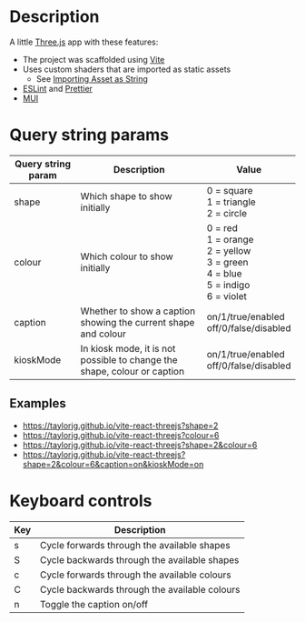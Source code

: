 # Description

A little [Three.js](https://threejs.org/) app with these features:

* The project was scaffolded using [Vite](https://vitejs.dev/)
* Uses custom shaders that are imported as static assets
  * See [Importing Asset as String](https://vitejs.dev/guide/assets#importing-asset-as-string)
* [ESLint](https://eslint.org/) and [Prettier](https://prettier.io/)
* [MUI](https://mui.com/)

# Query string params

| Query string param | Description | Value |
| ------------------ | ----------- | ----- |
| shape | Which shape to show initially | 0 = square<br />1 = triangle<br />2 = circle<br />  |
| colour | Which colour to show initially | 0 = red<br />1 = orange<br />2 = yellow<br />3 = green<br />4 = blue<br />5 = indigo<br />6 = violet |
| caption | Whether to show a caption showing the current shape and colour | on/1/true/enabled<br />off/0/false/disabled |
| kioskMode | In kiosk mode, it is not possible to change the shape, colour or caption | on/1/true/enabled<br />off/0/false/disabled |

## Examples

* https://taylorjg.github.io/vite-react-threejs?shape=2
* https://taylorjg.github.io/vite-react-threejs?colour=6
* https://taylorjg.github.io/vite-react-threejs?shape=2&colour=6
* https://taylorjg.github.io/vite-react-threejs?shape=2&colour=6&caption=on&kioskMode=on

# Keyboard controls

| Key  | Description |
| ---- | ----------- |
| s | Cycle forwards through the available shapes |
| S | Cycle backwards through the available shapes |
| c | Cycle forwards through the available colours |
| C | Cycle backwards through the available colours |
| n | Toggle the caption on/off |
